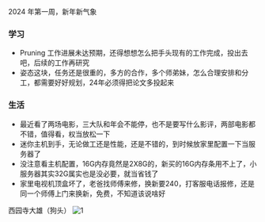 2024 年第一周，新年新气象

### 学习
- Pruning 工作进展未达预期，还得想想怎么把手头现有的工作完成，投出去吧，后续的工作再研究
- 姿态这块，任务还是很重的，多方的合作，多个师弟妹，怎么合理安排和分工，都需要好好规划，24年必须得把论文多投起来

### 生活
- 最近看了两场电影，三大队和年会不能停，也不是要写什么影评，两部电影都不错，值得看，权当放松一下
- 迷你主机到手，无论做工还是性能，还是不错的，到时候放家里配置一下当服务器了
- 没注意看主机配置，16G内存竟然是2X8G的，新买的16G内存条用不上了，小服务器其实32G属实也是没必要，就当省钱了
- 家里电视机顶盒坏了，老爸找师傅来修，换新要240，打客服电话报修，还是同一个师傅上门来换新，免费，不知道该说啥好

西园寺大雄（狗头）
![1](https://github.com/veekly/veekly.github.io/assets/152577482/bd68e3f4-d99e-4b8d-8a21-b45e481cd664)